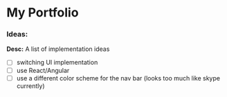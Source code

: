 # My Portfolio

### Ideas:
**Desc:** A list of implementation ideas
* [ ] switching UI implementation
* [ ] use React/Angular
* [ ] use a different color scheme for the nav bar (looks too much like skype currently)
